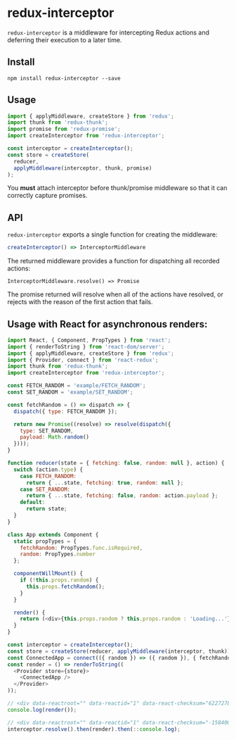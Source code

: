 # redux-interceptor

`redux-interceptor` is a middleware for intercepting Redux actions and deferring their execution to a later time.

## Install
`npm install redux-interceptor --save`

## Usage
```js
import { applyMiddleware, createStore } from 'redux';
import thunk from 'redux-thunk';
import promise from 'redux-promise';
import createInterceptor from 'redux-interceptor';

const interceptor = createInterceptor();
const store = createStore(
  reducer,
  applyMiddleware(interceptor, thunk, promise)
);
```

You **must** attach interceptor before thunk/promise middleware so that it can correctly capture promises.

## API

`redux-interceptor` exports a single function for creating the middleware:

```js
createInterceptor() => InterceptorMiddleware
```

The returned middleware provides a function for dispatching all recorded actions:

`InterceptorMiddleware.resolve() => Promise`

The promise returned will resolve when all of the actions have resolved, or rejects with the reason of the first action that fails.

## Usage with React for asynchronous renders:

```js
import React, { Component, PropTypes } from 'react';
import { renderToString } from 'react-dom/server';
import { applyMiddleware, createStore } from 'redux';
import { Provider, connect } from 'react-redux';
import thunk from 'redux-thunk';
import createInterceptor from 'redux-interceptor';

const FETCH_RANDOM = 'example/FETCH_RANDOM';
const SET_RANDOM = 'example/SET_RANDOM';

const fetchRandom = () => dispatch => {
  dispatch({ type: FETCH_RANDOM });

  return new Promise((resolve) => resolve(dispatch({
    type: SET_RANDOM,
    payload: Math.random()
  })));
}

function reducer(state = { fetching: false, random: null }, action) {
  switch (action.type) {
    case FETCH_RANDOM:
      return { ...state, fetching: true, random: null };
    case SET_RANDOM:
      return { ...state, fetching: false, random: action.payload };
    default:
      return state;
  }
}

class App extends Component {
  static propTypes = {
    fetchRandom: PropTypes.func.isRequired,
    random: PropTypes.number
  };

  componentWillMount() {
    if (!this.props.random) {
      this.props.fetchRandom();
    }
  }

  render() {
    return (<div>{this.props.random ? this.props.random : 'Loading...'}</div>);
  }
}

const interceptor = createInterceptor();
const store = createStore(reducer, applyMiddleware(interceptor, thunk));
const ConnectedApp = connect(({ random }) => ({ random }), { fetchRandom })(App);
const render = () => renderToString((
  <Provider store={store}>
    <ConnectedApp />
  </Provider>
));

// <div data-reactroot="" data-reactid="1" data-react-checksum="622727842">Loading...</div>
console.log(render());

// <div data-reactroot="" data-reactid="1" data-react-checksum="-1584000246">0.9193182914256697</div>
interceptor.resolve().then(render).then(::console.log);
```
